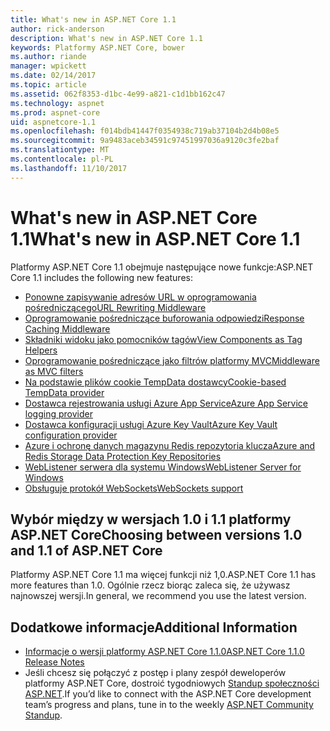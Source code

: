 ```yaml
---
title: What's new in ASP.NET Core 1.1
author: rick-anderson
description: What's new in ASP.NET Core 1.1
keywords: Platformy ASP.NET Core, bower
ms.author: riande
manager: wpickett
ms.date: 02/14/2017
ms.topic: article
ms.assetid: 062f8353-d1bc-4e99-a821-c1d1bb162c47
ms.technology: aspnet
ms.prod: aspnet-core
uid: aspnetcore-1.1
ms.openlocfilehash: f014bdb41447f0354938c719ab37104b2d4b08e5
ms.sourcegitcommit: 9a9483aceb34591c97451997036a9120c3fe2baf
ms.translationtype: MT
ms.contentlocale: pl-PL
ms.lasthandoff: 11/10/2017
---
```

# <a name="whats-new-in-aspnet-core-11"></a><span data-ttu-id="66196-104">What's new in ASP.NET Core 1.1</span><span class="sxs-lookup"><span data-stu-id="66196-104">What's new in ASP.NET Core 1.1</span></span>

<span data-ttu-id="66196-105">Platformy ASP.NET Core 1.1 obejmuje następujące nowe funkcje:</span><span class="sxs-lookup"><span data-stu-id="66196-105">ASP.NET Core 1.1 includes the following new features:</span></span>

- [<span data-ttu-id="66196-106">Ponowne zapisywanie adresów URL w oprogramowania pośredniczącego</span><span class="sxs-lookup"><span data-stu-id="66196-106">URL Rewriting Middleware</span></span>](xref:fundamentals/url-rewriting)
- [<span data-ttu-id="66196-107">Oprogramowanie pośredniczące buforowania odpowiedzi</span><span class="sxs-lookup"><span data-stu-id="66196-107">Response Caching Middleware</span></span>](xref:performance/caching/middleware)
- [<span data-ttu-id="66196-108">Składniki widoku jako pomocników tagów</span><span class="sxs-lookup"><span data-stu-id="66196-108">View Components as Tag Helpers</span></span>](xref:mvc/views/view-components#invoking-a-view-component-as-a-tag-helper)
- [<span data-ttu-id="66196-109">Oprogramowanie pośredniczące jako filtrów platformy MVC</span><span class="sxs-lookup"><span data-stu-id="66196-109">Middleware as MVC filters</span></span>](xref:mvc/controllers/filters#using-middleware-in-the-filter-pipeline)
- [<span data-ttu-id="66196-110">Na podstawie plików cookie TempData dostawcy</span><span class="sxs-lookup"><span data-stu-id="66196-110">Cookie-based TempData provider</span></span>](xref:fundamentals/app-state#tempdata)
- [<span data-ttu-id="66196-111">Dostawca rejestrowania usługi Azure App Service</span><span class="sxs-lookup"><span data-stu-id="66196-111">Azure App Service logging provider</span></span>](xref:fundamentals/logging/index#appservice)
- [<span data-ttu-id="66196-112">Dostawca konfiguracji usługi Azure Key Vault</span><span class="sxs-lookup"><span data-stu-id="66196-112">Azure Key Vault configuration provider</span></span>](xref:security/key-vault-configuration)
- [<span data-ttu-id="66196-113">Azure i ochronę danych magazynu Redis repozytoria klucza</span><span class="sxs-lookup"><span data-stu-id="66196-113">Azure and Redis Storage Data Protection Key Repositories</span></span>](xref:security/data-protection/implementation/key-storage-providers#azure-and-redis)
- [<span data-ttu-id="66196-114">WebListener serwera dla systemu Windows</span><span class="sxs-lookup"><span data-stu-id="66196-114">WebListener Server for Windows</span></span>](xref:fundamentals/servers/weblistener)
- [<span data-ttu-id="66196-115">Obsługuje protokół WebSockets</span><span class="sxs-lookup"><span data-stu-id="66196-115">WebSockets support</span></span>](xref:fundamentals/websockets)

## <a name="choosing-between-versions-10-and-11-of-aspnet-core"></a><span data-ttu-id="66196-116">Wybór między w wersjach 1.0 i 1.1 platformy ASP.NET Core</span><span class="sxs-lookup"><span data-stu-id="66196-116">Choosing between versions 1.0 and 1.1 of ASP.NET Core</span></span>

<span data-ttu-id="66196-117">Platformy ASP.NET Core 1.1 ma więcej funkcji niż 1,0.</span><span class="sxs-lookup"><span data-stu-id="66196-117">ASP.NET Core 1.1 has more features than 1.0.</span></span> <span data-ttu-id="66196-118">Ogólnie rzecz biorąc zaleca się, że używasz najnowszej wersji.</span><span class="sxs-lookup"><span data-stu-id="66196-118">In general, we recommend you use the latest version.</span></span>

## <a name="additional-information"></a><span data-ttu-id="66196-119">Dodatkowe informacje</span><span class="sxs-lookup"><span data-stu-id="66196-119">Additional Information</span></span>

- [<span data-ttu-id="66196-120">Informacje o wersji platformy ASP.NET Core 1.1.0</span><span class="sxs-lookup"><span data-stu-id="66196-120">ASP.NET Core 1.1.0 Release Notes</span></span>](https://github.com/aspnet/Home/releases/tag/1.1.0)
- <span data-ttu-id="66196-121">Jeśli chcesz się połączyć z postęp i plany zespół deweloperów platformy ASP.NET Core, dostroić tygodniowych [Standup społeczności ASP.NET](https://live.asp.net/).</span><span class="sxs-lookup"><span data-stu-id="66196-121">If you’d like to connect with the ASP.NET Core development team’s progress and plans, tune in to the weekly [ASP.NET Community Standup](https://live.asp.net/).</span></span>
